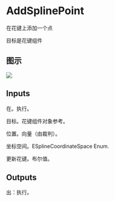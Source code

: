 # AddSplinePoint

在花键上添加一个点

目标是花键组件

## 图示

![]($-20221218-21000223.png)

## Inputs

在。执行。

目标。花键组件对象参考。

位置。向量（由裁判）。

坐标空间。ESplineCoordinateSpace Enum.

更新花键。布尔值。  

## Outputs

出：执行。
